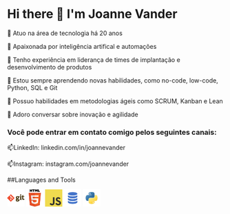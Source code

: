 <h1>Hi there 👋 I'm Joanne Vander</h1>

<p>🔭 Atuo na área de tecnologia há 20 anos</p>
<p>💬 Apaixonada por inteligência artifical e automações</p>
<p>👯 Tenho experiência em liderança de times de implantação e desenvolvimento de produtos</p>
<p>🌱 Estou sempre aprendendo novas habilidades, como no-code, low-code, Python, SQL e Git</p>
<p>🤔 Possuo habilidades em metodologias ágeis como SCRUM, Kanban e Lean
<p>💬 Adoro conversar sobre inovação e agilidade

 ### Você pode entrar em contato comigo pelos seguintes canais: 

<p>📫LinkedIn: linkedin.com/in/joannevander
<p>📫Instagram: instagram.com/joannevander

##Languages and Tools

<code><img height="40" src="https://raw.githubusercontent.com/github/explore/80688e429a7d4ef2fca1e82350fe8e3517d3494d/topics/git/git.png"></code>
<code><img height="40" src="https://raw.githubusercontent.com/github/explore/80688e429a7d4ef2fca1e82350fe8e3517d3494d/topics/html/html.png"></code>
<code><img height="40" src="https://raw.githubusercontent.com/github/explore/80688e429a7d4ef2fca1e82350fe8e3517d3494d/topics/javascript/javascript.png"></code>
<code><img height="40" src="https://raw.githubusercontent.com/github/explore/80688e429a7d4ef2fca1e82350fe8e3517d3494d/topics/sql/sql.png"></code>
<code><img height="40" src="https://raw.githubusercontent.com/github/explore/80688e429a7d4ef2fca1e82350fe8e3517d3494d/topics/python/python.png"></code>
